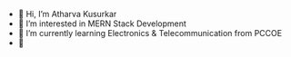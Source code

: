 - 👋 Hi, I’m Atharva Kusurkar
- 👀 I’m interested in MERN Stack Development
- 🌱 I’m currently learning Electronics & Telecommunication from PCCOE
- 💞️ 


